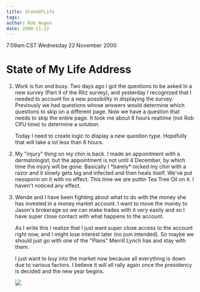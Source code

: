 ```yaml
---
title: StateOfLife
tags: 
author: Rob Nugen
date: 2000-11-22
---
```


<title></title>
<p class=date>7:09am CST Wednesday 22 November 2000

<h1>State of My Life Address</h1>

<ol>
<p><li>Work is fun and busy.  Two days ago I got the questions to be
asked in a new survey (Part II of the Ritz survey), and yesterday I
recognized that I needed to account for a new possibility in
displaying the survey.  Previously we had questions whose answers
would determine which questions to skip on a different page.  Now we
have a question that needs to skip the entire page.  It took me about
6 hours realtime (not Rob CPU time) to determine a solution.

<p>Today I need to create logic to display a new question type.
Hopefully that will take a lot less than 6 hours.

<p><li>My "injury" thing on my chin is back.  I made an appointment
with a dermatologist, but the appointment is not until 4 December, by
which time the injury will be gone.  Basically I *barely* nicked my
chin with a razor and it slowly gets big and infected and then heals
itself.  We've put neosporin on it with no effect.  This time we are
puttin Tea Tree Oil on it.  I haven't noticed any effect.

<p><li>Wende and I have been fighting about what to do with the money
she has invested in a money market account.  I want to move the money
to Jason's brokerage so we can make trades with it very easily and so
I have super close contact with what happens to the account.

<p>As I write this I realize that I just want super close access to
the account right now, and I might lose interest later (no pun
intended).  So maybe we should just go with one of the "Plans" Merrill
Lynch has and stay with them.

<p>I just want to buy into the market now because all everything is
down due to various factors.  I believe it will all rally again once
the presidency is decided and the new year begins.

<p><img src='/images/rob/wL-ROB.gif'>

